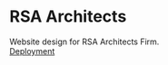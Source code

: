 # RSA Architects
Website design for RSA Architects Firm. <br>
<a href="https://speeeedy-899.github.io/The_Naksha_Factory/">Deployment</a>
